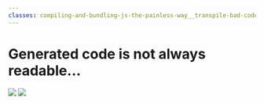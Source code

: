 ```yaml
---
classes: compiling-and-bundling-js-the-painless-way__transpile-bad-code
---
```


# Generated code is not always readable…

<div class="flex flex-col items-center">
  <img src="/compiling-and-bundling-js-the-painless-way/clojurescript-from.png" class="code"/>
  <SvgIcon name="arrow-down" class="arrow"/>
  <img src="/compiling-and-bundling-js-the-painless-way/clojurescript-to.png" class="code"/>
</div>

